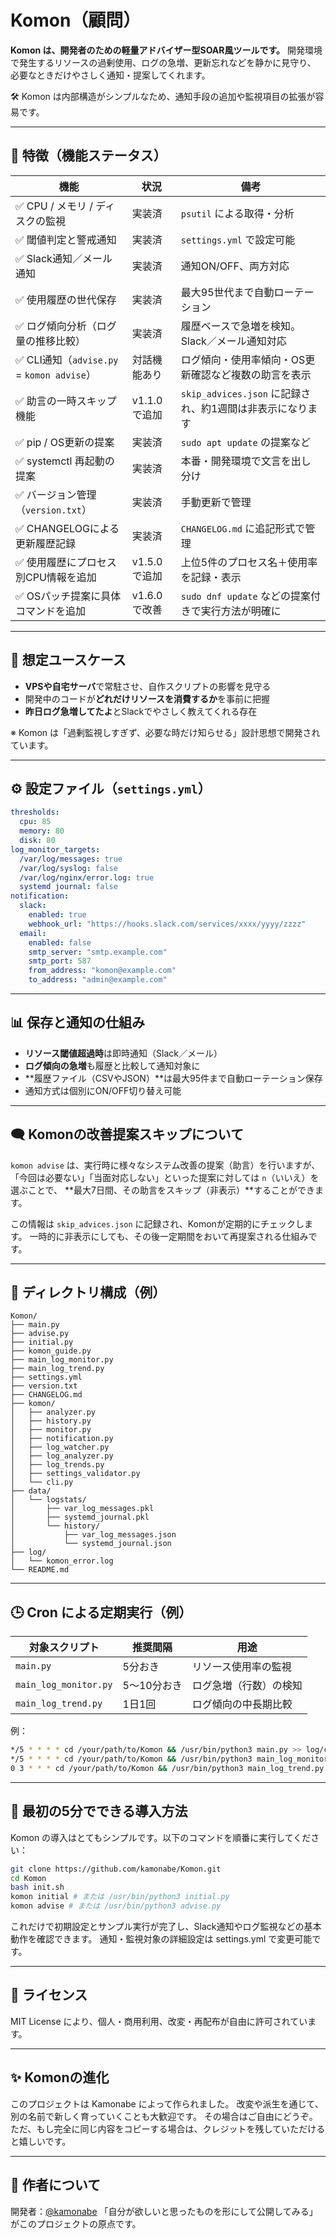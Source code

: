 # Komon（顧問）

**Komon は、開発者のための軽量アドバイザー型SOAR風ツールです。**
開発環境で発生するリソースの過剰使用、ログの急増、更新忘れなどを静かに見守り、
必要なときだけやさしく通知・提案してくれます。

🛠 Komon は内部構造がシンプルなため、通知手段の追加や監視項目の拡張が容易です。

---

## 🔧 特徴（機能ステータス）

| 機能                                 | 状況                | 備考 |
|--------------------------------------|---------------------|------|
| ✅ CPU / メモリ / ディスクの監視      | 実装済              | `psutil` による取得・分析 |
| ✅ 閾値判定と警戒通知                 | 実装済              | `settings.yml` で設定可能 |
| ✅ Slack通知／メール通知              | 実装済              | 通知ON/OFF、両方対応 |
| ✅ 使用履歴の世代保存                 | 実装済              | 最大95世代まで自動ローテーション |
| ✅ ログ傾向分析（ログ量の推移比較）   | 実装済              | 履歴ベースで急増を検知。Slack／メール通知対応 |
| ✅ CLI通知（`advise.py` = `komon advise`） | 対話機能あり          | ログ傾向・使用率傾向・OS更新確認など複数の助言を表示 |
| ✅ 助言の一時スキップ機能              | v1.1.0で追加         | `skip_advices.json` に記録され、約1週間は非表示になります |
| ✅ pip / OS更新の提案                  | 実装済              | `sudo apt update` の提案など |
| ✅ systemctl 再起動の提案              | 実装済              | 本番・開発環境で文言を出し分け |
| ✅ バージョン管理（`version.txt`）     | 実装済              | 手動更新で管理 |
| ✅ CHANGELOGによる更新履歴記録        | 実装済              | `CHANGELOG.md` に追記形式で管理 |
| ✅ 使用履歴にプロセス別CPU情報を追加        | v1.5.0で追加         | 上位5件のプロセス名＋使用率を記録・表示 |
| ✅ OSパッチ提案に具体コマンドを追加         | v1.6.0で改善         | `sudo dnf update` などの提案付きで実行方法が明確に |


---

## 🌟 想定ユースケース

- **VPSや自宅サーバ**で常駐させ、自作スクリプトの影響を見守る
- 開発中のコードが**どれだけリソースを消費するか**を事前に把握
- **昨日ログ急増してたよ**とSlackでやさしく教えてくれる存在

※ Komon は「過剰監視しすぎず、必要な時だけ知らせる」設計思想で開発されています。

---

## ⚙️ 設定ファイル（`settings.yml`）

```yaml
thresholds:
  cpu: 85
  memory: 80
  disk: 80
log_monitor_targets:
  /var/log/messages: true
  /var/log/syslog: false
  /var/log/nginx/error.log: true
  systemd journal: false
notification:
  slack:
    enabled: true
    webhook_url: "https://hooks.slack.com/services/xxxx/yyyy/zzzz"
  email:
    enabled: false
    smtp_server: "smtp.example.com"
    smtp_port: 587
    from_address: "komon@example.com"
    to_address: "admin@example.com"
```

---

## 📊 保存と通知の仕組み

- **リソース閾値超過時**は即時通知（Slack／メール）
- **ログ傾向の急増**も履歴と比較して通知対象に
- **履歴ファイル（CSVやJSON）**は最大95件まで自動ローテーション保存
- 通知方式は個別にON/OFF切り替え可能

---

## 🗨️ Komonの改善提案スキップについて

`komon advise` は、実行時に様々なシステム改善の提案（助言）を行いますが、
「今回は必要ない」「当面対応しない」といった提案に対しては `n`（いいえ）を選ぶことで、
**最大7日間、その助言をスキップ（非表示）**することができます。

この情報は `skip_advices.json` に記録され、Komonが定期的にチェックします。
一時的に非表示にしても、その後一定期間をおいて再提案される仕組みです。

---

## 📁 ディレクトリ構成（例）

```
Komon/
├── main.py
├── advise.py
├── initial.py
├── komon_guide.py
├── main_log_monitor.py
├── main_log_trend.py
├── settings.yml
├── version.txt
├── CHANGELOG.md
├── komon/
│   ├── analyzer.py
│   ├── history.py
│   ├── monitor.py
│   ├── notification.py
│   ├── log_watcher.py
│   ├── log_analyzer.py
│   ├── log_trends.py
│   ├── settings_validator.py
│   └── cli.py
├── data/
│   └── logstats/
│       ├── var_log_messages.pkl
│       ├── systemd_journal.pkl
│       └── history/
│           ├── var_log_messages.json
│           └── systemd_journal.json
├── log/
│   └── komon_error.log
└── README.md
```

---

## 🕒 Cron による定期実行（例）

| 対象スクリプト        | 推奨間隔   | 用途                     |
|------------------------|------------|--------------------------|
| `main.py`              | 5分おき    | リソース使用率の監視     |
| `main_log_monitor.py`  | 5〜10分おき | ログ急増（行数）の検知   |
| `main_log_trend.py`    | 1日1回     | ログ傾向の中長期比較     |

例：

```bash
*/5 * * * * cd /your/path/to/Komon && /usr/bin/python3 main.py >> log/cron_main.log 2>&1
*/5 * * * * cd /your/path/to/Komon && /usr/bin/python3 main_log_monitor.py >> log/cron_monitor.log 2>&1
0 3 * * * cd /your/path/to/Komon && /usr/bin/python3 main_log_trend.py >> log/cron_trend.log 2>&1
```

---

## 🚀 最初の5分でできる導入方法

Komon の導入はとてもシンプルです。以下のコマンドを順番に実行してください：

```bash
git clone https://github.com/kamonabe/Komon.git
cd Komon
bash init.sh
komon initial # または /usr/bin/python3 initial.py
komon advise # または /usr/bin/python3 advise.py
```

これだけで初期設定とサンプル実行が完了し、Slack通知やログ監視などの基本動作を確認できます。
通知・監視対象の詳細設定は settings.yml で変更可能です。

---

## 📄 ライセンス

MIT License により、個人・商用利用、改変・再配布が自由に許可されています。

---

## ✨ Komonの進化

このプロジェクトは Kamonabe によって作られました。
改変や派生を通じて、別の名前で新しく育っていくことも大歓迎です。
その場合はご自由にどうぞ。
ただ、もし完全に同じ内容をコピーする場合は、クレジットを残していただけると嬉しいです。

---

## 👤 作者について

開発者：[@kamonabe](https://github.com/kamonabe)
「自分が欲しいと思ったものを形にして公開してみる」がこのプロジェクトの原点です。

